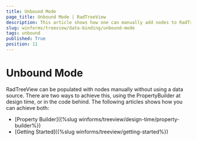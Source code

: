 ```yaml
---
title: Unbound Mode
page_title: Unbound Mode | RadTreeView
description: This article shows how one can manually add nodes to RadTreeView either in code or at design time.
slug: winforms/treeview/data-binding/unbound-mode
tags: unbound
published: True
position: 11
---
```


# Unbound Mode

RadTreeView can be populated with nodes manually without using a data source. There are two ways to achieve this, using the PropertyBuilder at design time, or in the code behind. The following articles shows how you can achieve both:

* [Property Builder]({%slug winforms/treeview/design-time/property-builder%})
* [Getting Started]({%slug winforms/treeview/getting-started%})



